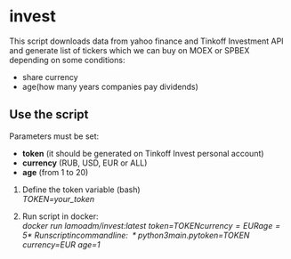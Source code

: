 # invest

This script downloads data from yahoo finance and Tinkoff Investment API and generate list of tickers which we can buy on MOEX or SPBEX depending on some conditions:

* share currency
* age(how many years companies pay dividends)

## Use the script

Parameters must be set:

* **token** (it should be generated on Tinkoff Invest personal account)
* **currency** (RUB, USD, EUR or ALL)
* **age** (from 1 to 20)

1. Define the token variable (bash) \
*TOKEN=your_token*

2. Run script in docker: \
*docker run lamoadm/invest:latest token=$TOKEN currency=EUR age=5* \
Run script in command line: \
*python3 main.py token=$TOKEN currency=EUR age=1*
